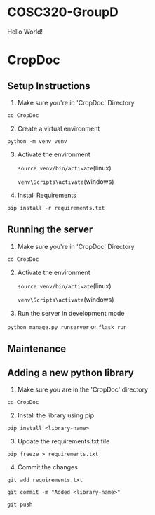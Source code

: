 # COSC320-GroupD

Hello World!


# CropDoc
## Setup Instructions
1. Make sure you're in 'CropDoc' Directory

```cd CropDoc```

2. Create a virtual environment

```python -m venv venv```

3. Activate the environment
    
    ```source venv/bin/activate```(linux)
        
    ```venv\Scripts\activate```(windows)

4. Install Requirements

```pip install -r requirements.txt```


## Running the server
1. Make sure you're in 'CropDoc' Directory

```cd CropDoc```

2. Activate the environment
    
    ```source venv/bin/activate```(linux)
        
    ```venv\Scripts\activate```(windows)

3. Run the server in development mode

```python manage.py runserver```
or
```flask run```




## Maintenance

## Adding a new python library

1. Make sure you are in the 'CropDoc' directory

```cd CropDoc```

2. Install the library using pip

```pip install <library-name>```

3. Update the requirements.txt file

```pip freeze > requirements.txt```

4. Commit the changes

```git add requirements.txt```

```git commit -m "Added <library-name>"```

```git push```